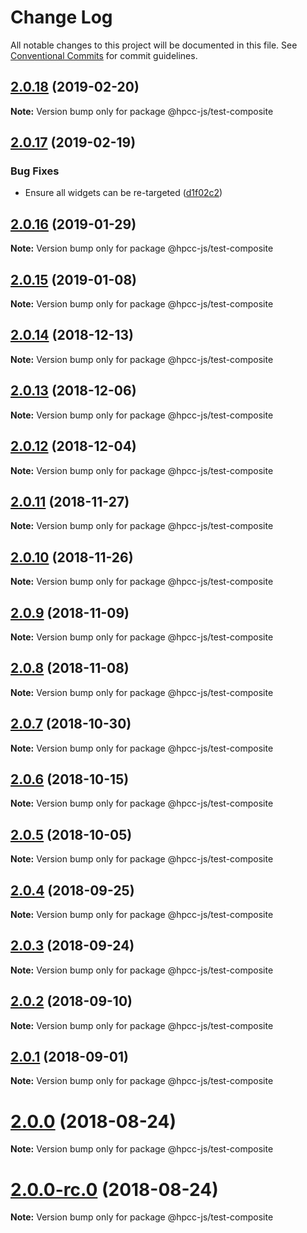 # Change Log

All notable changes to this project will be documented in this file.
See [Conventional Commits](https://conventionalcommits.org) for commit guidelines.

## [2.0.18](https://github.com/GordonSmith/Visualization/compare/@hpcc-js/test-composite@2.0.17...@hpcc-js/test-composite@2.0.18) (2019-02-20)

**Note:** Version bump only for package @hpcc-js/test-composite






## [2.0.17](https://github.com/GordonSmith/Visualization/compare/@hpcc-js/test-composite@2.0.16...@hpcc-js/test-composite@2.0.17) (2019-02-19)


### Bug Fixes

* Ensure all widgets can be re-targeted ([d1f02c2](https://github.com/GordonSmith/Visualization/commit/d1f02c2))






## [2.0.16](https://github.com/GordonSmith/Visualization/compare/@hpcc-js/test-composite@2.0.15...@hpcc-js/test-composite@2.0.16) (2019-01-29)

**Note:** Version bump only for package @hpcc-js/test-composite






## [2.0.15](https://github.com/GordonSmith/Visualization/compare/@hpcc-js/test-composite@2.0.14...@hpcc-js/test-composite@2.0.15) (2019-01-08)

**Note:** Version bump only for package @hpcc-js/test-composite






## [2.0.14](https://github.com/GordonSmith/Visualization/compare/@hpcc-js/test-composite@2.0.13...@hpcc-js/test-composite@2.0.14) (2018-12-13)

**Note:** Version bump only for package @hpcc-js/test-composite






## [2.0.13](https://github.com/GordonSmith/Visualization/compare/@hpcc-js/test-composite@2.0.12...@hpcc-js/test-composite@2.0.13) (2018-12-06)

**Note:** Version bump only for package @hpcc-js/test-composite






## [2.0.12](https://github.com/GordonSmith/Visualization/compare/@hpcc-js/test-composite@2.0.11...@hpcc-js/test-composite@2.0.12) (2018-12-04)

**Note:** Version bump only for package @hpcc-js/test-composite






## [2.0.11](https://github.com/GordonSmith/Visualization/compare/@hpcc-js/test-composite@2.0.10...@hpcc-js/test-composite@2.0.11) (2018-11-27)

**Note:** Version bump only for package @hpcc-js/test-composite






<a name="2.0.10"></a>
## [2.0.10](https://github.com/GordonSmith/Visualization/compare/@hpcc-js/test-composite@2.0.9...@hpcc-js/test-composite@2.0.10) (2018-11-26)

**Note:** Version bump only for package @hpcc-js/test-composite





<a name="2.0.9"></a>
## [2.0.9](https://github.com/GordonSmith/Visualization/compare/@hpcc-js/test-composite@2.0.8...@hpcc-js/test-composite@2.0.9) (2018-11-09)

**Note:** Version bump only for package @hpcc-js/test-composite





<a name="2.0.8"></a>
## [2.0.8](https://github.com/GordonSmith/Visualization/compare/@hpcc-js/test-composite@2.0.7...@hpcc-js/test-composite@2.0.8) (2018-11-08)

**Note:** Version bump only for package @hpcc-js/test-composite





<a name="2.0.7"></a>
## [2.0.7](https://github.com/GordonSmith/Visualization/compare/@hpcc-js/test-composite@2.0.6...@hpcc-js/test-composite@2.0.7) (2018-10-30)

**Note:** Version bump only for package @hpcc-js/test-composite





<a name="2.0.6"></a>
## [2.0.6](https://github.com/GordonSmith/Visualization/compare/@hpcc-js/test-composite@2.0.5...@hpcc-js/test-composite@2.0.6) (2018-10-15)

**Note:** Version bump only for package @hpcc-js/test-composite





<a name="2.0.5"></a>
## [2.0.5](https://github.com/GordonSmith/Visualization/compare/@hpcc-js/test-composite@2.0.4...@hpcc-js/test-composite@2.0.5) (2018-10-05)

**Note:** Version bump only for package @hpcc-js/test-composite





<a name="2.0.4"></a>
## [2.0.4](https://github.com/GordonSmith/Visualization/compare/@hpcc-js/test-composite@2.0.3...@hpcc-js/test-composite@2.0.4) (2018-09-25)

**Note:** Version bump only for package @hpcc-js/test-composite





<a name="2.0.3"></a>
## [2.0.3](https://github.com/GordonSmith/Visualization/compare/@hpcc-js/test-composite@2.0.2...@hpcc-js/test-composite@2.0.3) (2018-09-24)

**Note:** Version bump only for package @hpcc-js/test-composite





<a name="2.0.2"></a>
## [2.0.2](https://github.com/GordonSmith/Visualization/compare/@hpcc-js/test-composite@2.0.1...@hpcc-js/test-composite@2.0.2) (2018-09-10)

**Note:** Version bump only for package @hpcc-js/test-composite





<a name="2.0.1"></a>
## [2.0.1](https://github.com/GordonSmith/Visualization/compare/@hpcc-js/test-composite@2.0.0...@hpcc-js/test-composite@2.0.1) (2018-09-01)

**Note:** Version bump only for package @hpcc-js/test-composite





<a name="2.0.0"></a>
# [2.0.0](https://github.com/GordonSmith/Visualization/compare/@hpcc-js/test-composite@0.0.60...@hpcc-js/test-composite@2.0.0) (2018-08-24)

**Note:** Version bump only for package @hpcc-js/test-composite





<a name="2.0.0-rc.0"></a>
# [2.0.0-rc.0](https://github.com/GordonSmith/Visualization/compare/@hpcc-js/test-composite@0.0.60...@hpcc-js/test-composite@2.0.0-rc.0) (2018-08-24)

**Note:** Version bump only for package @hpcc-js/test-composite
